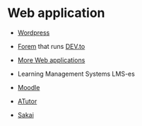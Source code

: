 # Web application


* [Wordpress](https://wordpress.org/)
* [Forem](https://www.forem.com/) that runs [DEV.to](https://dev.to/)

* [More Web applications](https://dev.to/szabgab/the-most-interesting-open-source-web-applications-356)

* Learning Management Systems LMS-es
* [Moodle](https://moodle.org/)
* [ATutor](https://atutor.github.io/)
* [Sakai](https://www.sakailms.org/)


